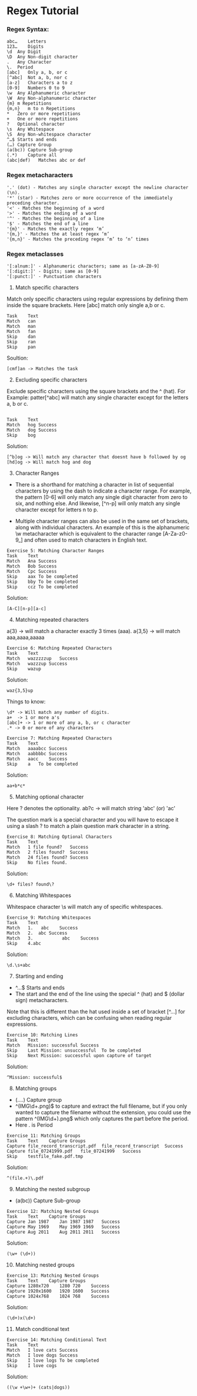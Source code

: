 # Regex Tutorial

### Regex Syntax:
```
abc…	Letters
123…	Digits
\d	Any Digit
\D	Any Non-digit character
.	Any Character
\.	Period
[abc]	Only a, b, or c
[^abc]	Not a, b, nor c
[a-z]	Characters a to z
[0-9]	Numbers 0 to 9
\w	Any Alphanumeric character
\W	Any Non-alphanumeric character
{m}	m Repetitions
{m,n}	m to n Repetitions
*	Zero or more repetitions
+	One or more repetitions
?	Optional character
\s	Any Whitespace
\S	Any Non-whitespace character
^…$	Starts and ends
(…)	Capture Group
(a(bc))	Capture Sub-group
(.*)	Capture all
(abc|def)	Matches abc or def
```
### Regex metacharacters
```
'.' (dot) - Matches any single character except the newline character (\n).
'*' (star) - Matches zero or more occurrence of the immediately preceding character.
'<' - Matches the beginning of a word
'>' - Matches the ending of a word
'^' - Matches the beginning of a line
'$' - Matches the end of a line
'{m}' - Matches the exactly regex ‘m’
'{m,}' - Matches the at least regex ‘m’
'{m,n}' - Matches the preceding regex ‘m’ to ‘n’ times
```
### Regex metaclasses
```
'[:alnum:]' - Alphanumeric characters; same as [a-zA-Z0-9]
'[:digit:]' - Digits; same as [0-9]
'[:punct:]' - Punctuation characters

```

1. Match specific characters

Match only specific characters using regular expressions by defining them inside the square brackets.
Here [abc] match only single a,b or c.

```
Task	Text	 
Match	can	
Match	man	
Match	fan	
Skip	dan	
Skip	ran	
Skip	pan
```
Soultion:
```
[cmf]an -> Matches the task
```

2. Excluding specific characters

Exclude specific characters using the square brackets and the ^ (hat).
For Example: patter[^abc] will match any single character except for the letters a, b or c.

```

Task	Text	 
Match	hog	Success
Match	dog	Success
Skip	bog 

```
Solution:
```
[^b]og -> Will match any character that doesnt have b followed by og
[hd]og -> Will match hog and dog
```

3. Character Ranges

- There is a shorthand for matching a character in list of sequential characters by using the dash to indicate a character range. For example, the pattern [0-6] will only match any single digit character from zero to six, and nothing else. And likewise, [^n-p] will only match any single character except for letters n to p.

- Multiple character ranges can also be used in the same set of brackets, along with individual characters. An example of this is the alphanumeric \w metacharacter which is equivalent to the character range [A-Za-z0-9_] and often used to match characters in English text.

```
Exercise 5: Matching Character Ranges
Task	Text	 
Match	Ana	Success
Match	Bob	Success
Match	Cpc	Success
Skip	aax	To be completed
Skip	bby	To be completed
Skip	ccz	To be completed

```
Solution:

```
[A-C][n-p][a-c]
```

4. Matching repeated characters

a{3} -> will match a character exactly 3 times (aaa).
a{3,5} -> will match aaa,aaaa,aaaaa


```
Exercise 6: Matching Repeated Characters
Task	Text	 
Match	wazzzzzup	Success
Match	wazzzup	Success
Skip	wazup
```
Solution:
```
waz{3,5}up
```

Things to know:

```
\d* -> Will match any number of digits.
a+  -> 1 or more a's
[abc]+ -> 1 or more of any a, b, or c character
.* -> 0 or more of any characters
```

```
Exercise 7: Matching Repeated Characters
Task	Text	 
Match	aaaabcc	Success
Match	aabbbbc	Success
Match	aacc	Success
Skip	a	To be completed
```
Solution:
```
aa+b*c*
```

5. Matching optional character

Here ? denotes the optionality.
ab?c -> will match string 'abc' (or) 'ac'

The question mark is a special character and you will have to escape it using a slash \? to match a plain question mark character in a string.

```
Exercise 8: Matching Optional Characters
Task	Text	 
Match	1 file found?	Success
Match	2 files found?	Success
Match	24 files found?	Success
Skip	No files found.
```

Solution:
```
\d+ files? found\?
```

6. Matching Whitespaces

Whitespace character \s will match any of specific whitespaces.

```
Exercise 9: Matching Whitespaces
Task	Text	 
Match	1.   abc	Success
Match	2.	abc	Success
Match	3.           abc	Success
Skip	4.abc
```

Solution:

```
\d.\s+abc
```

7. Starting and ending

- ^…$	Starts and ends
- The start and the end of the line using the special ^ (hat) and $ (dollar sign) metacharacters. 

Note that this is different than the hat used inside a set of bracket [^...] for excluding characters, which can be confusing when reading regular expressions.

```
Exercise 10: Matching Lines
Task	Text	 
Match	Mission: successful	Success
Skip	Last Mission: unsuccessful	To be completed
Skip	Next Mission: successful upon capture of target
```
Solution:
```
^Mission: successful$
```

8. Matching groups
- (....) Capture group
-  ^(IMG\d+\.png)$ to capture and extract the full filename, but if you only wanted to capture the filename without the extension, you could use the pattern ^(IMG\d+)\.png$ which only captures the part before the period.
- Here \. is Period

```
Exercise 11: Matching Groups
Task	Text	Capture Groups	 
Capture	file_record_transcript.pdf	file_record_transcript	Success
Capture	file_07241999.pdf	file_07241999	Success
Skip	testfile_fake.pdf.tmp
```
Solution:
```
^(file.+)\.pdf
```

9. Matching the nested subgroup
- (a(bc))	Capture Sub-group

```
Exercise 12: Matching Nested Groups
Task	Text	Capture Groups	 
Capture	Jan 1987	Jan 1987 1987	Success
Capture	May 1969	May 1969 1969	Success
Capture	Aug 2011	Aug 2011 2011	Success
```
Solution:
```
(\w+ (\d+))
```

10. Matching nested groups
```
Exercise 13: Matching Nested Groups
Task	Text	Capture Groups	 
Capture	1280x720	1280 720	Success
Capture	1920x1600	1920 1600	Success
Capture	1024x768	1024 768	Success

```
Solution:
```
(\d+)x(\d+)
```

11. Match conditional text

```
Exercise 14: Matching Conditional Text
Task	Text	 
Match	I love cats	Success
Match	I love dogs	Success
Skip	I love logs	To be completed
Skip	I love cogs	
```

Solution:
```
((\w +\w+)+ (cats|dogs))
```
